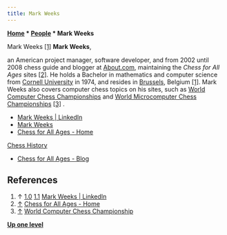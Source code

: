 ```yaml
---
title: Mark Weeks
---
```

**[Home](Home "Home") \* [People](People "People") \* Mark Weeks**



 [](File:Markweeks.jpg) Mark Weeks [[1]](#cite-note-linkedin-1) 
**Mark Weeks**,  

an American project manager, software developer, and from 2002 until 2008 chess guide and blogger at [About.com](https://en.wikipedia.org/wiki/Dotdash), 
maintaining the *Chess for All Ages* sites <a id="cite-note-2" href="#cite-ref-2">[2]</a>. 
He holds a Bachelor in mathematics and computer science from [Cornell University](https://en.wikipedia.org/wiki/Cornell_University) in 1974, and resides in [Brussels](https://en.wikipedia.org/wiki/Brussels), Belgium [[1]](#cite-note-linkedin-1). 
Mark Weeks also covers computer chess topics on his sites, such as [World Computer Chess Championships](World_Computer_Chess_Championship "World Computer Chess Championship") and [World Microcomputer Chess Championships](World_Microcomputer_Chess_Championship "World Microcomputer Chess Championship")
<a id="cite-note-3" href="#cite-ref-3">[3]</a> . 






* [Mark Weeks | LinkedIn](https://www.linkedin.com/in/markweeksinbelgium/)
* [Mark Weeks](https://www.mark-weeks.com/)
* [Chess for All Ages - Home](https://www.mark-weeks.com/aboutcom/)


 [Chess History](https://www.mark-weeks.com/aboutcom/caa-hist.htm)
* [Chess for All Ages - Blog](http://chessforallages.blogspot.com/)


## References


1. ↑ [1.0](#cite-ref-linkedin-1-0) [1.1](#cite-ref-linkedin-1-1) [Mark Weeks | LinkedIn](https://www.linkedin.com/in/markweeksinbelgium/)
2. <a id="cite-ref-2" href="#cite-note-2">↑</a> [Chess for All Ages - Home](https://www.mark-weeks.com/aboutcom/)
3. <a id="cite-ref-3" href="#cite-note-3">↑</a> [World Computer Chess Championship](https://www.mark-weeks.com/chess/wcc-comp.htm)

**[Up one level](People "People")**







 
